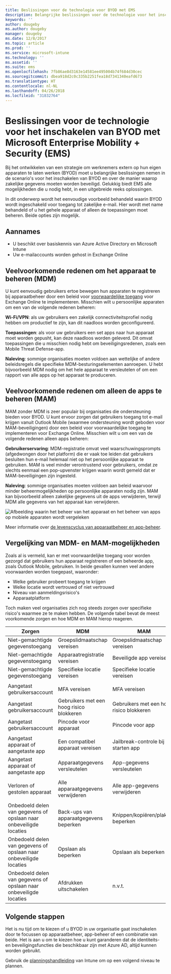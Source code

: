 ```yaml
---
title: Beslissingen voor de technologie voor BYOD met EMS
description: Belangrijke beslissingen voor de technologie voor het inschakelen van BYOD en beveiligen van zakelijke gegevens met Microsoft Enterprise Mobility + Security.
keywords: ''
author: dougeby
ms.author: dougeby
manager: dougeby
ms.date: 12/8/2017
ms.topic: article
ms.prod: ''
ms.service: microsoft-intune
ms.technology: ''
ms.assetid: ''
ms.suite: ems
ms.openlocfilehash: 7fb86ae8d3163e14581ee495004b74f684d30cec
ms.sourcegitcommit: dbea918d2c0c335b2251fea18d7341340eafd673
ms.translationtype: HT
ms.contentlocale: nl-NL
ms.lasthandoff: 04/26/2018
ms.locfileid: "31832764"
---
```

# <a name="technology-decisions-for-enabling-byod-with-microsoft-enterprise-mobility--security-ems"></a>Beslissingen voor de technologie voor het inschakelen van BYOD met Microsoft Enterprise Mobility + Security (EMS)

Bij het ontwikkelen van een strategie om werknemers extern op hun eigen apparaten te laten werken (BYOD) moet u belangrijke beslissingen nemen in de scenario's voor het inschakelen van BYOD en over de manier waarop zakelijke gegevens moeten worden beveiligd. Gelukkig biedt EMS alle mogelijkheden die u nodig hebt, in een uitgebreide reeks oplossingen.  

In dit onderwerp wordt het eenvoudige voorbeeld behandeld waarin BYOD wordt ingeschakeld voor toegang tot zakelijke e-mail. Hier wordt met name behandeld of u het gehele apparaat of alleen de toepassingen moet beheren. Beide opties zijn mogelijk.

## <a name="assumptions"></a>Aannames
* U beschikt over basiskennis van Azure Active Directory en Microsoft Intune
* Uw e-mailaccounts worden gehost in Exchange Online

## <a name="common-reasons-to-manage-the-device-mdm"></a>Veelvoorkomende redenen om het apparaat te beheren (MDM)
U kunt eenvoudig gebruikers ertoe bewegen hun apparaten te registreren bij apparaatbeheer door een beleid voor [voorwaardelijke toegang](https://docs.microsoft.com/azure/active-directory/active-directory-conditional-access-azure-portal) voor Exchange Online te implementeren. Misschien wilt u persoonlijke apparaten om een van de volgende redenen beheren:

**Wi-Fi/VPN**: als uw gebruikers een zakelijk connectiviteitsprofiel nodig hebben om productief te zijn, kan dit naadloos worden geconfigureerd.

**Toepassingen**: als voor uw gebruikers een set apps naar hun apparaat moet worden gepusht, kan deze naadloos worden geleverd. Dit omvat toepassingen die u misschien nodig hebt om beveiligingsredenen, zoals een Mobile Threat Defense-app.

**Naleving**: sommige organisaties moeten voldoen aan wettelijke of andere beleidsregels die specifieke MDM-besturingselementen aanroepen. U hebt bijvoorbeeld MDM nodig om het hele apparaat te versleutelen of om een rapport van alle apps op het apparaat te produceren.

## <a name="common-reasons-to-only-manage-the-apps-mam"></a>Veelvoorkomende redenen om alleen de apps te beheren (MAM)
MAM zonder MDM is zeer populair bij organisaties die ondersteuning bieden voor BYOD. U kunt ervoor zorgen dat gebruikers toegang tot e-mail krijgen vanuit Outlook Mobile (waarmee ondersteuning wordt geboden voor MAM-beveiligingen) door een beleid voor voorwaardelijke toegang te implementeren voor Exchange Online. Misschien wilt u om een van de volgende redenen alleen apps beheren:

**Gebruikerservaring**: MDM-registratie omvat veel waarschuwingsprompts (afgedwongen door het platform) die er vaak toe leiden dat gebruikers besluiten hun e-mail helemaal niet op het persoonlijke apparaat te gebruiken. MAM is veel minder verontrustend voor gebruikers, omdat ze slechts eenmaal een pop-upvenster krijgen waarin wordt gemeld dat er MAM-beveiligingen zijn ingesteld.

**Naleving**: sommige organisaties moeten voldoen aan beleid waarvoor minder beheermogelijkheden op persoonlijke apparaten nodig zijn. MAM kan bijvoorbeeld alleen zakelijke gegevens uit de apps verwijderen, terwijl MDM alle gegevens van het apparaat kan verwijderen.

![Afbeelding waarin het beheer van het apparaat en het beheer van apps op mobiele apparaten wordt vergeleken](./media/byod-app-device-mgmt.png)

Meer informatie over [de levenscyclus van apparaatbeheer en app-beheer](introduction-device-app-lifecycles.md).

## <a name="mdm-vs-mam-capability-comparison"></a>Vergelijking van MDM- en MAM-mogelijkheden
Zoals al is vermeld, kan er met voorwaardelijke toegang voor worden gezorgd dat gebruikers hun apparaat registreren of een beheerde app, zoals Outlook Mobile, gebruiken. In beide gevallen kunnen veel andere voorwaarden worden toegepast, waaronder:

* Welke gebruiker probeert toegang te krijgen
* Welke locatie wordt vertrouwd of niet vertrouwd
*   Niveau van aanmeldingsrisico's
* Apparaatplatform

Toch maken veel organisaties zich nog steeds zorgen over specifieke risico's waarmee ze te maken hebben.  De volgende tabel bevat de meest voorkomende zorgen en hoe MDM en MAM hierop reageren.

| Zorgen   |   MDM  |   MAM  |
|------------|--------|--------|
|Niet-gemachtigde gegevenstoegang | Groepslidmaatschap vereisen | Groepslidmaatschap vereisen |
|Niet-gemachtigde gegevenstoegang | Apparaatregistratie vereisen | Beveiligde app vereisen |
|Niet-gemachtigde gegevenstoegang | Specifieke locatie vereisen | Specifieke locatie vereisen |
| | | |
|Aangetast gebruikersaccount| MFA vereisen | MFA vereisen|
|Aangetast gebruikersaccount | Gebruikers met een hoog risico blokkeren | Gebruikers met een hoog risico blokkeren |
|Aangetast gebruikersaccount | Pincode voor apparaat | Pincode voor app |
| | | |
| Aangetast apparaat of aangetaste app | Een compatibel apparaat vereisen | Jailbreak-controle bij starten app |
| Aangetast apparaat of aangetaste app | Apparaatgegevens versleutelen | App-gegevens versleutelen |
| | | |
|Verloren of gestolen apparaat | Alle apparaatgegevens verwijderen | Alle app-gegevens verwijderen|
| | | |
| Onbedoeld delen van gegevens of opslaan naar onbeveiligde locaties | Back-ups van apparaatgegevens beperken | Knippen/kopiëren/plakken beperken|
| Onbedoeld delen van gegevens of opslaan naar onbeveiligde locaties | Opslaan als beperken | Opslaan als beperken |
|Onbedoeld delen van gegevens of opslaan naar onbeveiligde locaties | Afdrukken uitschakelen | n.v.t.|

## <a name="next-steps"></a>Volgende stappen
Het is nu tijd om te kiezen of u BYOD in uw organisatie gaat inschakelen door te focussen op apparaatbeheer, app-beheer of een combinatie van beide. Het is aan u om te kiezen hoe u kunt garanderen dat de identiteits- en beveiligingsfuncties die beschikbaar zijn met Azure AD, altijd kunnen worden gebruikt.  

Gebruik de [planningshandleiding](planning-guide.md) van Intune om op een volgend niveau te plannen.
